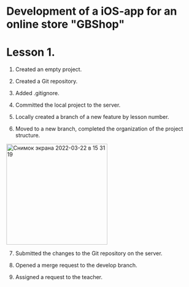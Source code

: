 # Development of a iOS-app for an online store "GBShop"

# Lesson 1. 

1) Created an empty project.

2) Created a Git repository.

3) Added .gitignore.

4) Сommitted the local project to the server.

5) Locally created a branch of a new feature by lesson number.

6) Moved to a new branch, completed the organization of the project structure.

<img width="263" alt="Снимок экрана 2022-03-22 в 15 31 19" src="https://user-images.githubusercontent.com/88721534/159730664-4bd73701-73d7-4e34-a816-710c1330bc3d.png">

7) Submitted the changes to the Git repository on the server.

8) Opened a merge request to the develop branch.

9) Assigned a request to the teacher.
